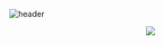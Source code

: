 ![header](https://capsule-render.vercel.app/api?type=soft&color=gradient&height=300&section=header&text=Yun%20Damin&fontSize=90&animation=fadeIn)

<p align="center">
 <img src = "./img/비시월_로고.png">
</p>
